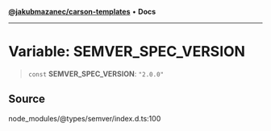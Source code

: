 [**@jakubmazanec/carson-templates**](../../../README.md) • **Docs**

---

# Variable: SEMVER_SPEC_VERSION

> `const` **SEMVER_SPEC_VERSION**: `"2.0.0"`

## Source

node_modules/@types/semver/index.d.ts:100
